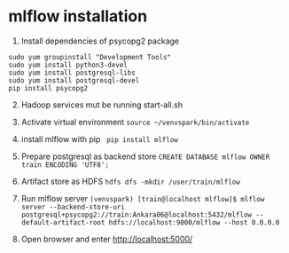 # mlflow installation
1. Install dependencies of psycopg2 package
```
sudo yum groupinstall "Development Tools"
sudo yum install python3-devel
sudo yum install postgresql-libs
sudo yum install postgresql-devel
pip install psycopg2
```
2. Hadoop services mut be running start-all.sh

3. Activate virtual environment
` source ~/venvspark/bin/activate `

4. install mlflow with pip
`  pip install mlflow  `

5. Prepare postgresql as backend store
` CREATE DATABASE mlflow OWNER train ENCODING 'UTF8'; `

6. Artifact store as HDFS
` hdfs dfs -mkdir /user/train/mlflow `

7. Run mlflow server
` (venvspark) [train@localhost mlflow]$ mlflow server --backend-store-uri postgresql+psycopg2://train:Ankara06@localhost:5432/mlflow --default-artifact-root hdfs://localhost:9000/mlflow --host 0.0.0.0 `

8. Open browser and enter [http://localhost:5000/](http://localhost:5000/)

